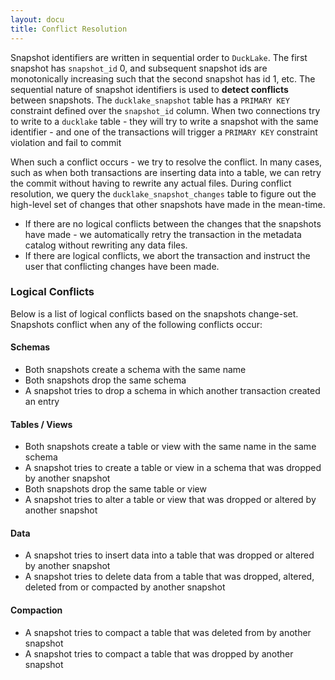 ```yaml
---
layout: docu
title: Conflict Resolution
---
```


Snapshot identifiers are written in sequential order to `DuckLake`.
The first snapshot has `snapshot_id` 0, and subsequent snapshot ids are monotonically increasing such that the second snapshot has id 1, etc.
The sequential nature of snapshot identifiers is used to **detect conflicts** between snapshots. The `ducklake_snapshot` table has a `PRIMARY KEY` constraint defined over the `snapshot_id` column.
When two connections try to write to a `ducklake` table - they will try to write a snapshot with the same identifier - and one of the transactions will trigger a `PRIMARY KEY` constraint violation and fail to commit

When such a conflict occurs - we try to resolve the conflict. In many cases, such as when both transactions are inserting data into a table, we can retry the commit without having to rewrite any actual files.
During conflict resolution, we query the `ducklake_snapshot_changes` table to figure out the high-level set of changes that other snapshots have made in the mean-time.

* If there are no logical conflicts between the changes that the snapshots have made - we automatically retry the transaction in the metadata catalog without rewriting any data files.
* If there are logical conflicts, we abort the transaction and instruct the user that conflicting changes have been made.

### Logical Conflicts

Below is a list of logical conflicts based on the snapshots change-set. Snapshots conflict when any of the following conflicts occur:

#### Schemas

* Both snapshots create a schema with the same name
* Both snapshots drop the same schema
* A snapshot tries to drop a schema in which another transaction created an entry

#### Tables / Views

* Both snapshots create a table or view with the same name in the same schema
* A snapshot tries to create a table or view in a schema that was dropped by another snapshot
* Both snapshots drop the same table or view
* A snapshot tries to alter a table or view that was dropped or altered by another snapshot

#### Data

* A snapshot tries to insert data into a table that was dropped or altered by another snapshot
* A snapshot tries to delete data from a table that was dropped, altered, deleted from or compacted by another snapshot

#### Compaction
* A snapshot tries to compact a table that was deleted from by another snapshot
* A snapshot tries to compact a table that was dropped by another snapshot
